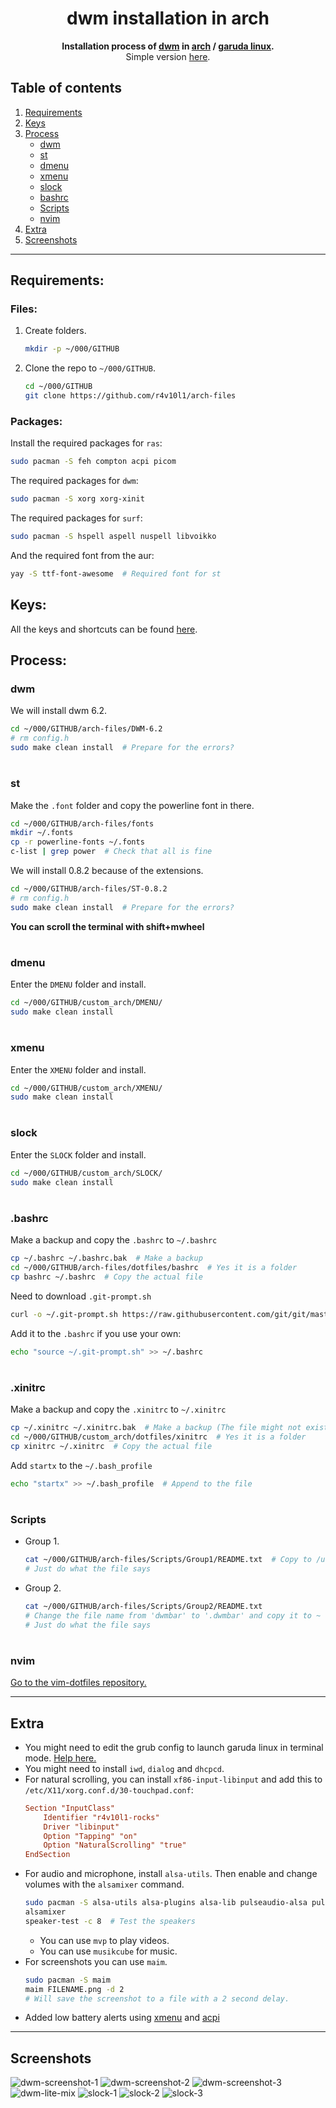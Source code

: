 <div align="center">
  <h1>dwm installation in arch</h1>
  <b>Installation process of <a href="https://dwm.suckless.org/">dwm</a> in <a href="https://archlinux.org/">arch</a> / <a href="https://garudalinux.org/">garuda linux</a>.</b><br>
  Simple version <a href="https://github.com/r4v10l1/dwm-lite">here</a>.
</div>

## Table of contents
1. [Requirements](https://github.com/r4v10l1/arch-files#Requirements)
2. [Keys](https://github.com/r4v10l1/arch-files#Keys)
3. [Process](https://github.com/r4v10l1/arch-files#Process)
	- [dwm](https://github.com/r4v10l1/arch-files#dwm)
	- [st](https://github.com/r4v10l1/arch-files#st)
	- [dmenu](https://github.com/r4v10l1/arch-files#dmenu)
	- [xmenu](https://github.com/r4v10l1/arch-files#xmenu)
	- [slock](https://github.com/r4v10l1/arch-files#slock)
	- [bashrc](https://github.com/r4v10l1/arch-files#bashrc)
	- [Scripts](https://github.com/r4v10l1/arch-files#Scripts)
	- [nvim](https://github.com/r4v10l1/arch-files#nvim)
4. [Extra](https://github.com/r4v10l1/arch-files#Extra)
5. [Screenshots](https://github.com/r4v10l1/arch-files#Screenshots)

---

## Requirements:
### Files:
1. Create folders.
	```bash
	mkdir -p ~/000/GITHUB
	``` 
2. Clone the repo to `~/000/GITHUB`.
	```bash
	cd ~/000/GITHUB
	git clone https://github.com/r4v10l1/arch-files
	```
### Packages:
Install the required packages for `ras`:
```bash
sudo pacman -S feh compton acpi picom
```
The required packages for `dwm`:
```bash
sudo pacman -S xorg xorg-xinit
```
The required packages for `surf`:
```bash
sudo pacman -S hspell aspell nuspell libvoikko
```
And the required font from the aur:
```bash
yay -S ttf-font-awesome  # Required font for st
```

## Keys:
All the keys and shortcuts can be found [here](https://github.com/r4v10l1/arch-files/blob/main/dwm-cheatsheet.md).

## Process:
### dwm
We will install dwm 6.2.
```bash
cd ~/000/GITHUB/arch-files/DWM-6.2
# rm config.h
sudo make clean install  # Prepare for the errors?
```

#

### st
Make the `.font` folder and copy the powerline font in there.
```bash
cd ~/000/GITHUB/arch-files/fonts
mkdir ~/.fonts
cp -r powerline-fonts ~/.fonts
c-list | grep power  # Check that all is fine
```
We will install 0.8.2 because of the extensions.
```bash
cd ~/000/GITHUB/arch-files/ST-0.8.2
# rm config.h
sudo make clean install  # Prepare for the errors?
```
**You can scroll the terminal with shift+mwheel**

#

### dmenu
Enter the `DMENU` folder and install.
```bash
cd ~/000/GITHUB/custom_arch/DMENU/
sudo make clean install
```

#

### xmenu
Enter the `XMENU` folder and install.
```bash
cd ~/000/GITHUB/custom_arch/XMENU/
sudo make clean install
```

#

### slock
Enter the `SLOCK` folder and install.
```bash
cd ~/000/GITHUB/custom_arch/SLOCK/
sudo make clean install
```

#

### .bashrc
Make a backup and copy the `.bashrc` to `~/.bashrc`
```bash
cp ~/.bashrc ~/.bashrc.bak  # Make a backup
cd ~/000/GITHUB/arch-files/dotfiles/bashrc  # Yes it is a folder
cp bashrc ~/.bashrc  # Copy the actual file
```
Need to download `.git-prompt.sh`
```bash
curl -o ~/.git-prompt.sh https://raw.githubusercontent.com/git/git/master/contrib/completion/git-prompt.sh
```
Add it to the `.bashrc` if you use your own:
```bash
echo "source ~/.git-prompt.sh" >> ~/.bashrc
```

#

### .xinitrc
Make a backup and copy the `.xinitrc` to `~/.xinitrc`
```bash
cp ~/.xinitrc ~/.xinitrc.bak  # Make a backup (The file might not exist!)
cd ~/000/GITHUB/custom_arch/dotfiles/xinitrc  # Yes it is a folder
cp xinitrc ~/.xinitrc  # Copy the actual file
```
Add `startx` to the `~/.bash_profile`
```bash
echo "startx" >> ~/.bash_profile  # Append to the file
```

#

### Scripts
- Group 1.
	```bash
	cat ~/000/GITHUB/arch-files/Scripts/Group1/README.txt  # Copy to /usr/local/bin
	# Just do what the file says
	```
- Group 2.
	```bash
	cat ~/000/GITHUB/arch-files/Scripts/Group2/README.txt
	# Change the file name from 'dwmbar' to '.dwmbar' and copy it to ~
	# Just do what the file says
	```

#

### nvim
[Go to the vim-dotfiles repository.](https://github.com/r4v10l1/vim-dotfiles)

---

## Extra
- You might need to edit the grub config to launch garuda linux in terminal mode. [Help here.](https://forum.garudalinux.org/t/how-to-open-garuda-linux-in-text-console/7613)
- You might need to install `iwd`, `dialog` and `dhcpcd`.
- For natural scrolling, you can install `xf86-input-libinput` and add this to `/etc/X11/xorg.conf.d/30-touchpad.conf`:
	```conf
	Section "InputClass"
		Identifier "r4v10l1-rocks"
		Driver "libinput"
		Option "Tapping" "on"
		Option "NaturalScrolling" "true"
	EndSection
	```
- For audio and microphone, install `alsa-utils`. Then enable and change volumes with the `alsamixer` command.
	```bash
	sudo pacman -S alsa-utils alsa-plugins alsa-lib pulseaudio-alsa pulseaudio
	alsamixer
	speaker-test -c 8  # Test the speakers
	```
	- You can use `mvp` to play videos.
	- You can use `musikcube` for music.
- For screenshots you can use `maim`.
	```bash
	sudo pacman -S maim
	maim FILENAME.png -d 2
	# Will save the screenshot to a file with a 2 second delay.
	```
- Added low battery alerts using [xmenu](https://github.com/r4v10l1/arch-files/tree/main/XMENU) and [acpi](https://github.com/r4v10l1/arch-files/blob/main/Scripts/Group1/poweralert.sh#L7)

---

## Screenshots
![dwm-screenshot-1](images/dwm-1.png)
![dwm-screenshot-2](images/dwm-2.png)
![dwm-screenshot-3](images/dwm-3.png)
![dwm-lite-mix](images/dwm-lite-mix.png)
![slock-1](images/lockscreen-1.png)
![slock-2](images/lockscreen-2.png)
![slock-3](images/lockscreen-3.png)
